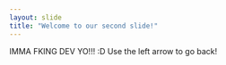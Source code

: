 ```yaml
---
layout: slide
title: "Welcome to our second slide!"
---
```

IMMA FKING DEV YO!!! :D
Use the left arrow to go back!
